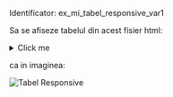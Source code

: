 Identificator: ex_mi_tabel_responsive_var1

Sa se afiseze tabelul din acest fisier html:

<details>
<summary> Click me </summary>

```
<!DOCTYPE html>
<html lang="ro">
	<head>
		<meta charset="UTF-8"/>
		<title>Tabel responsive varianta 1</title>
		<link rel="stylesheet" type="text/css" href="ex_mi_tabel_responsive_var1.css"/>
	</head>
	<body>
		<table id="tab_preturi">
			<caption>Tipuri de licente</caption>
			<thead>
				<tr>
					<th>Tip</th>
					<th>Valabilitate</th>
					<th>Pret</th>
					<th>Layere</th>
					<th>Multi user</th>
					<th>Efecte speciale</th>
					<th>Tool Animatie</th>
					<th>Watermark</th>
				</tr>
			</thead>
			<tbody>
				<tr>
					<td>Trial</td>
					<td>1 luna</td>
					<td>gratis</td>
					<td>nu</td>
					<td>nu</td>
					<td>nu</td>
					<td>nu</td>
					<td>da</td>
				</tr>
				<tr>
					<td>Personal</td>
					<td>1 an</td>
					<td>10 RON</td>
					<td>da</td>
					<td>nu</td>
					<td>nu</td>
					<td>nu</td>
					<td>nu</td>
				</tr>
				<tr>
					<td>Profesional</td>
					<td>2 ani</td>
					<td>30 RON</td>
					<td>da</td>
					<td>nu</td>
					<td>da</td>
					<td>da</td>
					<td>nu</td>
				</tr>
				<tr>
					<td>Business</td>
					<td>2 ani</td>
					<td>70 RON</td>
					<td>da</td>
					<td>da</td>
					<td>da</td>
					<td>da</td>
					<td>nu</td>
				</tr>
			</tbody>
		</table>
		
	</body>
</html>
```

</details>

ca in imaginea:

![Tabel Responsive](https://user-images.githubusercontent.com/38056943/77872428-9f5ee280-724f-11ea-9ac2-dd9a565003bd.png)
